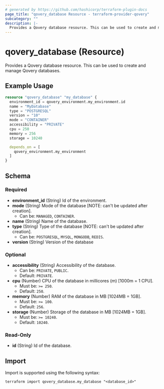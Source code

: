 ```yaml
---
# generated by https://github.com/hashicorp/terraform-plugin-docs
page_title: "qovery_database Resource - terraform-provider-qovery"
subcategory: ""
description: |-
  Provides a Qovery database resource. This can be used to create and manage Qovery databases.
---
```


# qovery_database (Resource)

Provides a Qovery database resource. This can be used to create and manage Qovery databases.

## Example Usage

```terraform
resource "qovery_database" "my_database" {
  environment_id = qovery_environment.my_environment.id
  name = "MyDatabase"
  type = "POSTGRESQL"
  version = "10"
  mode = "CONTAINER"
  accessibility = "PRIVATE"
  cpu = 250
  memory = 256
  storage = 10240

  depends_on = [
    qovery_environment.my_environment
  ]
}
```

<!-- schema generated by tfplugindocs -->
## Schema

### Required

- **environment_id** (String) Id of the environment.
- **mode** (String) Mode of the database [NOTE: can't be updated after creation].
	- Can be: `MANAGED`, `CONTAINER`.
- **name** (String) Name of the database.
- **type** (String) Type of the database [NOTE: can't be updated after creation].
	- Can be: `POSTGRESQL`, `MYSQL`, `MONGODB`, `REDIS`.
- **version** (String) Version of the database

### Optional

- **accessibility** (String) Accessibility of the database.
	- Can be: `PRIVATE`, `PUBLIC`.
	- Default: `PRIVATE`.
- **cpu** (Number) CPU of the database in millicores (m) [1000m = 1 CPU].
	- Must be: `>= 250`.
	- Default: `250`.
- **memory** (Number) RAM of the database in MB [1024MB = 1GB].
	- Must be: `>= 100`.
	- Default: `256`.
- **storage** (Number) Storage of the database in MB [1024MB = 1GB].
	- Must be: `>= 10240`.
	- Default: `10240`.

### Read-Only

- **id** (String) Id of the database.

## Import

Import is supported using the following syntax:

```shell
terraform import qovery_database.my_database "<database_id>"
```
